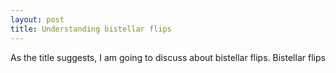 ```yaml
---
layout: post
title: Understanding bistellar flips
---
```


As the title suggests, I am going to discuss about bistellar flips. Bistellar flips 
